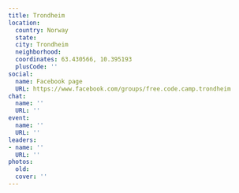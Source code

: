 ```yaml
---
title: Trondheim
location:
  country: Norway
  state: 
  city: Trondheim
  neighborhood: 
  coordinates: 63.430566, 10.395193
  plusCode: ''
social:
  name: Facebook page
  URL: https://www.facebook.com/groups/free.code.camp.trondheim
chat:
  name: ''
  URL: ''
event:
  name: ''
  URL: ''
leaders:
- name: ''
  URL: ''
photos:
  old: 
  cover: ''
---
```

